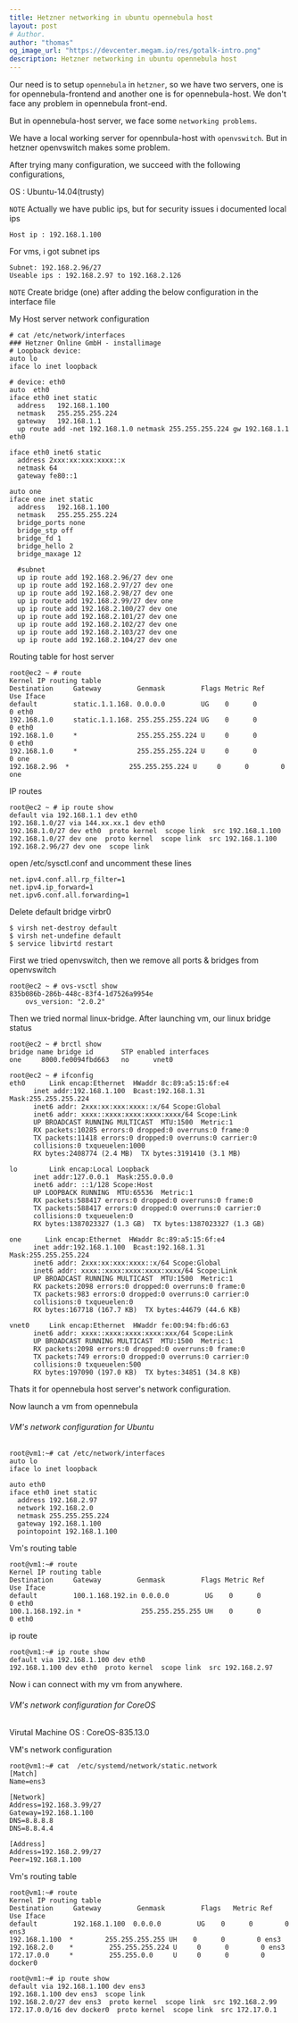 ```yaml
---
title: Hetzner networking in ubuntu opennebula host
layout: post
# Author.
author: "thomas"
og_image_url: "https://devcenter.megam.io/res/gotalk-intro.png"
description: Hetzner networking in ubuntu opennebula host
---
```

Our need is to setup `opennebula` in `hetzner`, so we have two servers, one is for opennebula-frontend and another one is for opennebula-host. We don't face any problem in opennebula front-end.

But in opennebula-host server, we face some `networking problems`.

We have a local working server for opennbula-host with `openvswitch`. But in hetzner openvswitch makes some problem.

After trying many configuration, we succeed with the following configurations,

OS : Ubuntu-14.04(trusty)

`NOTE`
Actually we have public ips, but for security issues i documented local ips

    Host ip : 192.168.1.100

For vms, i got subnet ips

	Subnet: 192.168.2.96/27
    Useable ips : 192.168.2.97 to 192.168.2.126

`NOTE` Create bridge (one) after adding the below configuration in the interface file

My Host server network configuration

	# cat /etc/network/interfaces
	### Hetzner Online GmbH - installimage
	# Loopback device:
	auto lo
	iface lo inet loopback

	# device: eth0
	auto  eth0
	iface eth0 inet static
	  address   192.168.1.100
	  netmask   255.255.255.224
	  gateway   192.168.1.1
	  up route add -net 192.168.1.0 netmask 255.255.255.224 gw 192.168.1.1 eth0

	iface eth0 inet6 static
	  address 2xxx:xx:xxx:xxxx::x
	  netmask 64
	  gateway fe80::1

	auto one
	iface one inet static
	  address   192.168.1.100
	  netmask   255.255.255.224
	  bridge_ports none
	  bridge_stp off
	  bridge_fd 1
	  bridge_hello 2
	  bridge_maxage 12

	  #subnet
	  up ip route add 192.168.2.96/27 dev one
	  up ip route add 192.168.2.97/27 dev one
	  up ip route add 192.168.2.98/27 dev one
	  up ip route add 192.168.2.99/27 dev one
	  up ip route add 192.168.2.100/27 dev one
	  up ip route add 192.168.2.101/27 dev one
	  up ip route add 192.168.2.102/27 dev one
	  up ip route add 192.168.2.103/27 dev one
	  up ip route add 192.168.2.104/27 dev one

Routing table for host server

	root@ec2 ~ # route
	Kernel IP routing table
	Destination     Gateway         Genmask         Flags Metric Ref    Use Iface
	default         static.1.1.168. 0.0.0.0         UG    0      0        0 eth0
	192.168.1.0     static.1.1.168. 255.255.255.224 UG    0      0        0 eth0
	192.168.1.0     *               255.255.255.224 U     0      0        0 eth0
	192.168.1.0     *               255.255.255.224 U     0      0        0 one
	192.168.2.96  *               255.255.255.224 U     0      0        0 one

IP routes

	root@ec2 ~ # ip route show
	default via 192.168.1.1 dev eth0
	192.168.1.0/27 via 144.xx.xx.1 dev eth0
	192.168.1.0/27 dev eth0  proto kernel  scope link  src 192.168.1.100
	192.168.1.0/27 dev one  proto kernel  scope link  src 192.168.1.100
	192.168.2.96/27 dev one  scope link


open /etc/sysctl.conf and uncomment these lines

	net.ipv4.conf.all.rp_filter=1
    net.ipv4.ip_forward=1
    net.ipv6.conf.all.forwarding=1


Delete default bridge virbr0

	$ virsh net-destroy default
	$ virsh net-undefine default
	$ service libvirtd restart

First we tried openvswitch, then we remove all ports & bridges from openvswitch

	root@ec2 ~ # ovs-vsctl show
	835b086b-286b-448c-83f4-1d7526a9954e
	    ovs_version: "2.0.2"

 Then we tried normal linux-bridge. After launching vm, our linux bridge status

 	root@ec2 ~ # brctl show
	bridge name	bridge id		STP enabled	interfaces
	one		8000.fe0094fbd663	no		vnet0

    root@ec2 ~ # ifconfig
	eth0      Link encap:Ethernet  HWaddr 8c:89:a5:15:6f:e4  
          inet addr:192.168.1.100  Bcast:192.168.1.31  Mask:255.255.255.224
          inet6 addr: 2xxx:xx:xxx:xxxx::x/64 Scope:Global
          inet6 addr: xxxx::xxxx:xxxx:xxxx:xxxx/64 Scope:Link
          UP BROADCAST RUNNING MULTICAST  MTU:1500  Metric:1
          RX packets:10285 errors:0 dropped:0 overruns:0 frame:0
          TX packets:11418 errors:0 dropped:0 overruns:0 carrier:0
          collisions:0 txqueuelen:1000
          RX bytes:2408774 (2.4 MB)  TX bytes:3191410 (3.1 MB)

	lo        Link encap:Local Loopback  
          inet addr:127.0.0.1  Mask:255.0.0.0
          inet6 addr: ::1/128 Scope:Host
          UP LOOPBACK RUNNING  MTU:65536  Metric:1
          RX packets:588417 errors:0 dropped:0 overruns:0 frame:0
          TX packets:588417 errors:0 dropped:0 overruns:0 carrier:0
          collisions:0 txqueuelen:0
          RX bytes:1387023327 (1.3 GB)  TX bytes:1387023327 (1.3 GB)

	one      Link encap:Ethernet  HWaddr 8c:89:a5:15:6f:e4  
          inet addr:192.168.1.100  Bcast:192.168.1.31  Mask:255.255.255.224
          inet6 addr: 2xxx:xx:xxx:xxxx::x/64 Scope:Global
          inet6 addr: xxxx::xxxx:xxxx:xxxx:xxxx/64 Scope:Link
          UP BROADCAST RUNNING MULTICAST  MTU:1500  Metric:1
          RX packets:2098 errors:0 dropped:0 overruns:0 frame:0
          TX packets:983 errors:0 dropped:0 overruns:0 carrier:0
          collisions:0 txqueuelen:0
          RX bytes:167718 (167.7 KB)  TX bytes:44679 (44.6 KB)

	vnet0     Link encap:Ethernet  HWaddr fe:00:94:fb:d6:63  
          inet6 addr: xxxx::xxxx:xxxx:xxxx:xxx/64 Scope:Link
          UP BROADCAST RUNNING MULTICAST  MTU:1500  Metric:1
          RX packets:2098 errors:0 dropped:0 overruns:0 frame:0
          TX packets:749 errors:0 dropped:0 overruns:0 carrier:0
          collisions:0 txqueuelen:500
          RX bytes:197090 (197.0 KB)  TX bytes:34851 (34.8 KB)



Thats it for opennebula host server's network configuration.

Now launch a vm from opennebula

###### VM's network configuration for Ubuntu

	root@vm1:~# cat /etc/network/interfaces
	auto lo
	iface lo inet loopback

	auto eth0
	iface eth0 inet static
	  address 192.168.2.97
	  network 192.168.2.0
	  netmask 255.255.255.224
	  gateway 192.168.1.100
	  pointopoint 192.168.1.100


Vm's routing table

	root@vm1:~# route
	Kernel IP routing table
	Destination     Gateway         Genmask         Flags Metric Ref    Use Iface
	default         100.1.168.192.in 0.0.0.0         UG    0      0        0 eth0
	100.1.168.192.in *               255.255.255.255 UH    0      0        0 eth0


ip route

	root@vm1:~# ip route show
	default via 192.168.1.100 dev eth0
	192.168.1.100 dev eth0  proto kernel  scope link  src 192.168.2.97

Now i can connect with my vm from anywhere.


###### VM's network configuration for CoreOS

Virutal Machine OS : CoreOS-835.13.0

VM's network configuration

	root@vm1:~# cat  /etc/systemd/network/static.network
	[Match]
	Name=ens3

	[Network]
	Address=192.168.3.99/27
	Gateway=192.168.1.100
	DNS=8.8.8.8
	DNS=8.8.4.4

	[Address]
	Address=192.168.2.99/27
	Peer=192.168.1.100

Vm's routing table

	root@vm1:~# route
	Kernel IP routing table
	Destination     Gateway         Genmask         Flags 	Metric Ref    Use Iface
	default         192.168.1.100  0.0.0.0         UG    0      0        0 ens3
	192.168.1.100  *        255.255.255.255 UH    0      0        0 ens3
	192.168.2.0    *         255.255.255.224 U     0      0        0 ens3
	172.17.0.0     *         255.255.0.0     U     0      0        0 docker0

	root@vm1:~# ip route show
	default via 192.168.1.100 dev ens3
	192.168.1.100 dev ens3  scope link
	192.168.2.0/27 dev ens3  proto kernel  scope link  src 192.168.2.99
	172.17.0.0/16 dev docker0  proto kernel  scope link  src 172.17.0.1
